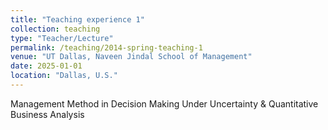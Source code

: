 ```yaml
---
title: "Teaching experience 1"
collection: teaching
type: "Teacher/Lecture"
permalink: /teaching/2014-spring-teaching-1
venue: "UT Dallas, Naveen Jindal School of Management"
date: 2025-01-01
location: "Dallas, U.S."
---
```


Management Method in Decision Making Under Uncertainty & Quantitative Business Analysis   


